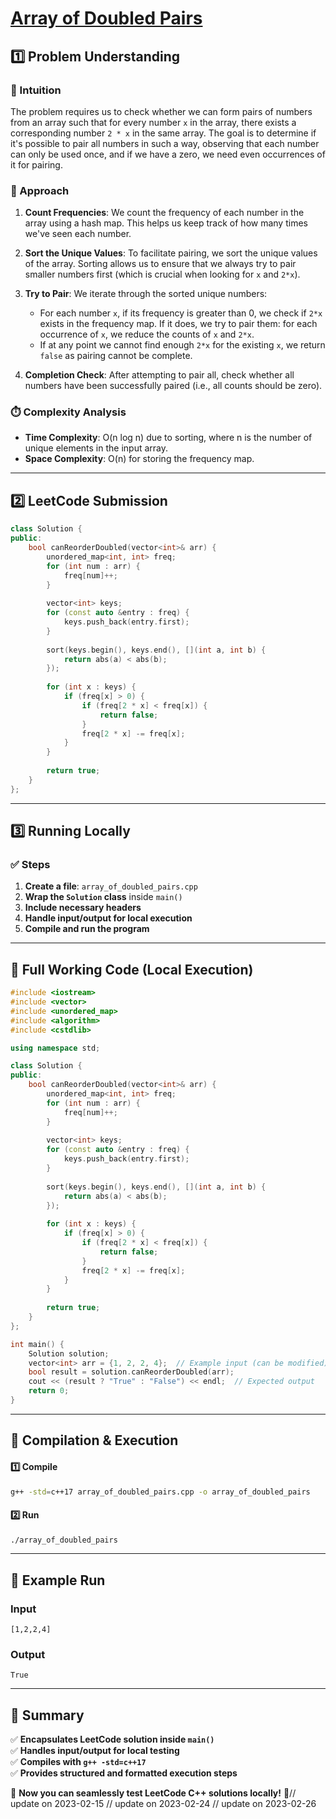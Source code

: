 # **[Array of Doubled Pairs](https://leetcode.com/problems/array-of-doubled-pairs/description/)**  

## **1️⃣ Problem Understanding**  
### **📌 Intuition**  
The problem requires us to check whether we can form pairs of numbers from an array such that for every number `x` in the array, there exists a corresponding number `2 * x` in the same array. The goal is to determine if it's possible to pair all numbers in such a way, observing that each number can only be used once, and if we have a zero, we need even occurrences of it for pairing.

### **🚀 Approach**  
1. **Count Frequencies**: We count the frequency of each number in the array using a hash map. This helps us keep track of how many times we've seen each number.
  
2. **Sort the Unique Values**: To facilitate pairing, we sort the unique values of the array. Sorting allows us to ensure that we always try to pair smaller numbers first (which is crucial when looking for `x` and `2*x`).

3. **Try to Pair**: We iterate through the sorted unique numbers:
   - For each number `x`, if its frequency is greater than 0, we check if `2*x` exists in the frequency map. If it does, we try to pair them: for each occurrence of `x`, we reduce the counts of `x` and `2*x`.
   - If at any point we cannot find enough `2*x` for the existing `x`, we return `false` as pairing cannot be complete.

4. **Completion Check**: After attempting to pair all, check whether all numbers have been successfully paired (i.e., all counts should be zero).

### **⏱️ Complexity Analysis**  
- **Time Complexity**: O(n log n) due to sorting, where n is the number of unique elements in the input array.  
- **Space Complexity**: O(n) for storing the frequency map.  

---  

## **2️⃣ LeetCode Submission**  
```cpp
class Solution {
public:
    bool canReorderDoubled(vector<int>& arr) {
        unordered_map<int, int> freq;
        for (int num : arr) {
            freq[num]++;
        }
        
        vector<int> keys;
        for (const auto &entry : freq) {
            keys.push_back(entry.first);
        }
        
        sort(keys.begin(), keys.end(), [](int a, int b) {
            return abs(a) < abs(b);
        });
        
        for (int x : keys) {
            if (freq[x] > 0) {
                if (freq[2 * x] < freq[x]) {
                    return false;
                }
                freq[2 * x] -= freq[x];
            }
        }
        
        return true;
    }
};  
```  

---  

## **3️⃣ Running Locally**  
### **✅ Steps**  
1. **Create a file**: `array_of_doubled_pairs.cpp`  
2. **Wrap the `Solution` class** inside `main()`  
3. **Include necessary headers**  
4. **Handle input/output for local execution**  
5. **Compile and run the program**  

---  

## **📝 Full Working Code (Local Execution)**  
```cpp
#include <iostream>
#include <vector>
#include <unordered_map>
#include <algorithm>
#include <cstdlib>

using namespace std;

class Solution {
public:
    bool canReorderDoubled(vector<int>& arr) {
        unordered_map<int, int> freq;
        for (int num : arr) {
            freq[num]++;
        }
        
        vector<int> keys;
        for (const auto &entry : freq) {
            keys.push_back(entry.first);
        }
        
        sort(keys.begin(), keys.end(), [](int a, int b) {
            return abs(a) < abs(b);
        });
        
        for (int x : keys) {
            if (freq[x] > 0) {
                if (freq[2 * x] < freq[x]) {
                    return false;
                }
                freq[2 * x] -= freq[x];
            }
        }
        
        return true;
    }
};

int main() {
    Solution solution;
    vector<int> arr = {1, 2, 2, 4};  // Example input (can be modified)
    bool result = solution.canReorderDoubled(arr);
    cout << (result ? "True" : "False") << endl;  // Expected output
    return 0;
}
```  

---  

## **🔧 Compilation & Execution**  
#### **1️⃣ Compile**  
```bash
g++ -std=c++17 array_of_doubled_pairs.cpp -o array_of_doubled_pairs
```  

#### **2️⃣ Run**  
```bash
./array_of_doubled_pairs
```  

---  

## **🎯 Example Run**  
### **Input**  
```
[1,2,2,4]
```  
### **Output**  
```
True
```  

---  

## **📌 Summary**  
✅ **Encapsulates LeetCode solution inside `main()`**  
✅ **Handles input/output for local testing**  
✅ **Compiles with `g++ -std=c++17`**  
✅ **Provides structured and formatted execution steps**  

🚀 **Now you can seamlessly test LeetCode C++ solutions locally!** 🚀// update on 2023-02-15
// update on 2023-02-24
// update on 2023-02-26
